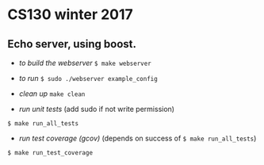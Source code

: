 # CS130 winter 2017

## Echo server, using boost.

+ *to build the webserver*
`$ make webserver`

+ *to run*
`$ sudo ./webserver example_config`

+ *clean up*
`make clean`

+ *run unit tests* (add sudo if not write permission)
```
$ make run_all_tests
```

+ *run test coverage (gcov)* (depends on success of `$ make run_all_tests`)
```
$ make run_test_coverage
```